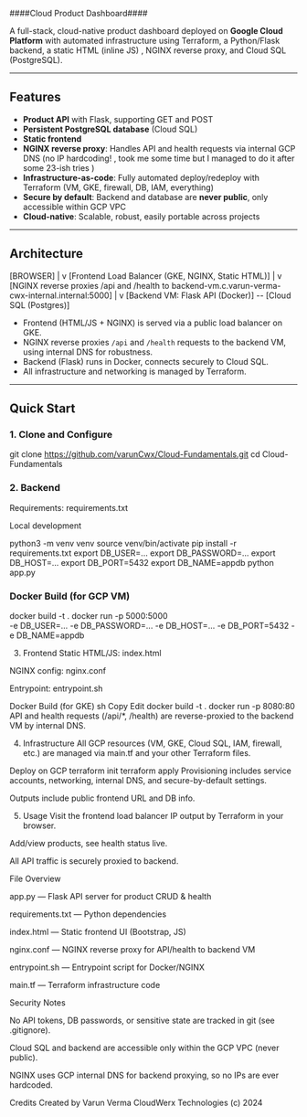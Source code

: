 ####Cloud Product Dashboard####

A full-stack, cloud-native product dashboard deployed on **Google Cloud Platform** with automated infrastructure using Terraform, a Python/Flask backend, a static HTML (inline JS) , NGINX reverse proxy, and Cloud SQL (PostgreSQL).

---

## Features

- **Product API** with Flask, supporting GET and POST
- **Persistent PostgreSQL database** (Cloud SQL)
- **Static frontend**
- **NGINX reverse proxy**: Handles API and health requests via internal GCP DNS (no IP hardcoding! , took me some time but I managed to do it after some 23-ish tries )
- **Infrastructure-as-code**: Fully automated deploy/redeploy with Terraform (VM, GKE, firewall, DB, IAM, everything)
- **Secure by default**: Backend and database are **never public**, only accessible within GCP VPC
- **Cloud-native**: Scalable, robust, easily portable across projects

---

## Architecture

[BROWSER]
    |
    v
[Frontend Load Balancer (GKE, NGINX, Static HTML)]
    |
    v
[NGINX reverse proxies /api and /health to backend-vm.c.varun-verma-cwx-internal.internal:5000]
    |
    v
[Backend VM: Flask API (Docker)] -- [Cloud SQL (Postgres)]



- Frontend (HTML/JS + NGINX) is served via a public load balancer on GKE.
- NGINX reverse proxies `/api` and `/health` requests to the backend VM, using internal DNS for robustness.
- Backend (Flask) runs in Docker, connects securely to Cloud SQL.
- All infrastructure and networking is managed by Terraform.

---

## Quick Start

### 1. **Clone and Configure**


git clone https://github.com/varunCwx/Cloud-Fundamentals.git
cd Cloud-Fundamentals

### 2. **Backend**

Requirements: requirements.txt

Local development


python3 -m venv venv
source venv/bin/activate
pip install -r requirements.txt
export DB_USER=...
export DB_PASSWORD=...
export DB_HOST=...
export DB_PORT=5432
export DB_NAME=appdb
python app.py

### Docker Build (for GCP VM)

docker build -t <your-image-name> .
docker run -p 5000:5000 \
    -e DB_USER=... -e DB_PASSWORD=... -e DB_HOST=... -e DB_PORT=5432 -e DB_NAME=appdb \
    <your-image-name>


3. Frontend
Static HTML/JS: index.html

NGINX config: nginx.conf

Entrypoint: entrypoint.sh

Docker Build (for GKE)
sh
Copy
Edit
docker build -t <your-frontend-image> .
docker run -p 8080:80 <your-frontend-image>
API and health requests (/api/*, /health) are reverse-proxied to the backend VM by internal DNS.

4. Infrastructure
All GCP resources (VM, GKE, Cloud SQL, IAM, firewall, etc.) are managed via main.tf and your other Terraform files.

Deploy on GCP 
terraform init
terraform apply
Provisioning includes service accounts, networking, internal DNS, and secure-by-default settings.

Outputs include public frontend URL and DB info.

5. Usage
Visit the frontend load balancer IP output by Terraform in your browser.

Add/view products, see health status live.

All API traffic is securely proxied to backend.

File Overview

app.py — Flask API server for product CRUD & health

requirements.txt — Python dependencies

index.html — Static frontend UI (Bootstrap, JS)

nginx.conf — NGINX reverse proxy for API/health to backend VM

entrypoint.sh — Entrypoint script for Docker/NGINX

main.tf — Terraform infrastructure code

Security Notes

No API tokens, DB passwords, or sensitive state are tracked in git (see .gitignore).

Cloud SQL and backend are accessible only within the GCP VPC (never public).

NGINX uses GCP internal DNS for backend proxying, so no IPs are ever hardcoded.

Credits
Created by Varun Verma
CloudWerx Technologies
(c) 2024
